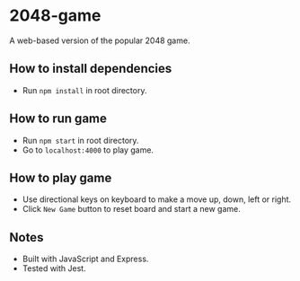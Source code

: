 # 2048-game
A web-based version of the popular 2048 game.

## How to install dependencies
* Run `npm install` in root directory.

## How to run game
* Run `npm start` in root directory.
* Go to `localhost:4000` to play game.

## How to play game
* Use directional keys on keyboard to make a move up, down, left or right.
* Click `New Game` button to reset board and start a new game.

## Notes
* Built with JavaScript and Express.
* Tested with Jest.
